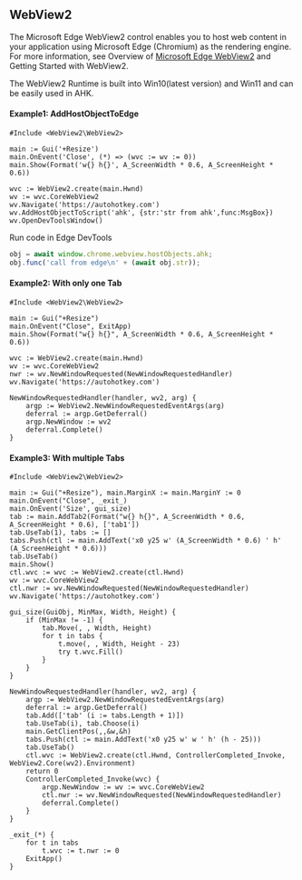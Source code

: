 ## WebView2

The Microsoft Edge WebView2 control enables you to host web content in your application using Microsoft Edge (Chromium) as the rendering engine. For more information, see Overview of [Microsoft Edge WebView2](https://docs.microsoft.com/en-us/microsoft-edge/webview2/reference/win32/?view=webview2-1.0.674-prerelease) and Getting Started with WebView2.

The WebView2 Runtime is built into Win10(latest version) and Win11 and can be easily used in AHK.

#### Example1: AddHostObjectToEdge
```autohotkey
#Include <WebView2\WebView2>

main := Gui('+Resize')
main.OnEvent('Close', (*) => (wvc := wv := 0))
main.Show(Format('w{} h{}', A_ScreenWidth * 0.6, A_ScreenHeight * 0.6))

wvc := WebView2.create(main.Hwnd)
wv := wvc.CoreWebView2
wv.Navigate('https://autohotkey.com')
wv.AddHostObjectToScript('ahk', {str:'str from ahk',func:MsgBox})
wv.OpenDevToolsWindow()
```

Run code in Edge DevTools
```javascript
obj = await window.chrome.webview.hostObjects.ahk;
obj.func('call from edge\n' + (await obj.str));
```

#### Example2: With only one Tab
```autohotkey
#Include <WebView2\WebView2>

main := Gui("+Resize")
main.OnEvent("Close", ExitApp)
main.Show(Format("w{} h{}", A_ScreenWidth * 0.6, A_ScreenHeight * 0.6))

wvc := WebView2.create(main.Hwnd)
wv := wvc.CoreWebView2
nwr := wv.NewWindowRequested(NewWindowRequestedHandler)
wv.Navigate('https://autohotkey.com')

NewWindowRequestedHandler(handler, wv2, arg) {
	argp := WebView2.NewWindowRequestedEventArgs(arg)
	deferral := argp.GetDeferral()
	argp.NewWindow := wv2
	deferral.Complete()
}
```

#### Example3: With multiple Tabs
```autohotkey
#Include <WebView2\WebView2>

main := Gui("+Resize"), main.MarginX := main.MarginY := 0
main.OnEvent("Close", _exit_)
main.OnEvent('Size', gui_size)
tab := main.AddTab2(Format("w{} h{}", A_ScreenWidth * 0.6, A_ScreenHeight * 0.6), ['tab1'])
tab.UseTab(1), tabs := []
tabs.Push(ctl := main.AddText('x0 y25 w' (A_ScreenWidth * 0.6) ' h' (A_ScreenHeight * 0.6)))
tab.UseTab()
main.Show()
ctl.wvc := wvc := WebView2.create(ctl.Hwnd)
wv := wvc.CoreWebView2
ctl.nwr := wv.NewWindowRequested(NewWindowRequestedHandler)
wv.Navigate('https://autohotkey.com')

gui_size(GuiObj, MinMax, Width, Height) {
	if (MinMax != -1) {
		tab.Move(, , Width, Height)
		for t in tabs {
			t.move(, , Width, Height - 23)
			try t.wvc.Fill()
		}
	}
}

NewWindowRequestedHandler(handler, wv2, arg) {
	argp := WebView2.NewWindowRequestedEventArgs(arg)
	deferral := argp.GetDeferral()
	tab.Add(['tab' (i := tabs.Length + 1)])
	tab.UseTab(i), tab.Choose(i)
	main.GetClientPos(,,&w,&h)
	tabs.Push(ctl := main.AddText('x0 y25 w' w ' h' (h - 25)))
	tab.UseTab()
	ctl.wvc := WebView2.create(ctl.Hwnd, ControllerCompleted_Invoke, WebView2.Core(wv2).Environment)
	return 0
	ControllerCompleted_Invoke(wvc) {
		argp.NewWindow := wv := wvc.CoreWebView2
		ctl.nwr := wv.NewWindowRequested(NewWindowRequestedHandler)
		deferral.Complete()
	}
}

_exit_(*) {
	for t in tabs
		t.wvc := t.nwr := 0
	ExitApp()
}
```